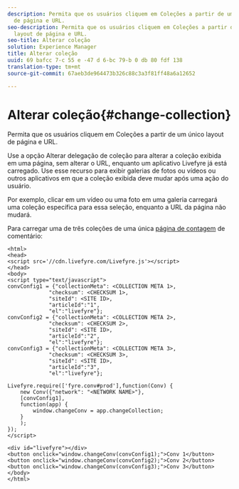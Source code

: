 ```yaml
---
description: Permita que os usuários cliquem em Coleções a partir de um único layout
  de página e URL.
seo-description: Permita que os usuários cliquem em Coleções a partir de um único
  layout de página e URL.
seo-title: Alterar coleção
solution: Experience Manager
title: Alterar coleção
uuid: 69 bafcc 7-c 55 e -47 d 6-bc 79-b 0 db 80 fdf 138
translation-type: tm+mt
source-git-commit: 67aeb3de964473b326c88c3a3f81ff48a6a12652

---
```



# Alterar coleção{#change-collection}

Permita que os usuários cliquem em Coleções a partir de um único layout de página e URL.

Use a opção Alterar delegação de coleção para alterar a coleção exibida em uma página, sem alterar o URL, enquanto um aplicativo Livefyre já está carregado. Use esse recurso para exibir galerias de fotos ou vídeos ou outros aplicativos em que a coleção exibida deve mudar após uma ação do usuário.

Por exemplo, clicar em um vídeo ou uma foto em uma galeria carregará uma coleção específica para essa seleção, enquanto a URL da página não mudará.

Para carregar uma de três coleções de uma única [página de contagem](/help/implementation/c-advanced-topics/t-display-comment-count.md) de comentário:

```
<html> 
<head> 
<script src='//cdn.livefyre.com/Livefyre.js'></script> 
</head> 
<body> 
<script type="text/javascript"> 
convConfig1 = {"collectionMeta": <COLLECTION META 1>, 
             "checksum": <CHECKSUM 1>, 
             "siteId": <SITE ID>, 
             "articleId":"1", 
             "el":"livefyre"}; 
convConfig2 = {"collectionMeta": <COLLECTION META 2>, 
             "checksum": <CHECKSUM 2>, 
             "siteId": <SITE ID>, 
             "articleId":"2", 
             "el":"livefyre"}; 
convConfig3 = {"collectionMeta": <COLLECTION META 3>, 
             "checksum": <CHECKSUM 3>, 
             "siteId": <SITE ID>, 
             "articleId":"3", 
             "el":"livefyre"}; 
  
Livefyre.require(['fyre.conv#prod'],function(Conv) { 
    new Conv({"network": "<NETWORK NAME>"}, 
    [convConfig1], 
    function(app) {  
        window.changeConv = app.changeCollection; 
    } 
    ); 
}); 
</script> 
  
<div id="livefyre"></div> 
<button onclick="window.changeConv(convConfig1);">Conv 1</button> 
<button onclick="window.changeConv(convConfig2);">Conv 2</button> 
<button onclick="window.changeConv(convConfig3);">Conv 3</button> 
</body> 
</html>
```

